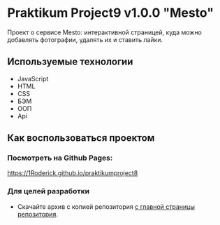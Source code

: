 # Praktikum Project9 v1.0.0 "Mesto"
Проект о сервисе Mesto: интерактивной страницей, куда можно добавлять фотографии, удалять их и ставить лайки.
## Используемые технологии
- JavaScript
- HTML
- CSS
- БЭМ
- ООП
- Api
## Как воспользоваться проектом
### Посмотреть на Github Pages:
https://1Roderick.github.io/praktikumproject8
### Для целей разработки
- Cкачайте архив c копией репозитория [с главной страницы репозитория](https://github.com/1Roderick/praktikumproject8).
